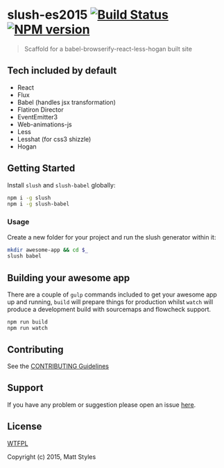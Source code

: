 # slush-es2015 [![Build Status](https://secure.travis-ci.org/mattstyles/slush-babel.png?branch=master)](https://travis-ci.org/mattstyles/slush-babel) [![NPM version](https://badge-me.herokuapp.com/api/npm/slush-babel.png)](http://badges.enytc.com/for/npm/slush-babel)

> Scaffold for a babel-browserify-react-less-hogan built site

## Tech included by default

* React
* Flux
* Babel (handles jsx transformation)
* Flatiron Director
* EventEmitter3
* Web-animations-js
* Less
* Lesshat (for css3 shizzle)
* Hogan

## Getting Started

Install `slush` and `slush-babel` globally:

```bash
npm i -g slush
npm i -g slush-babel
```

### Usage

Create a new folder for your project and run the slush generator within it:

```bash
mkdir awesome-app && cd $_
slush babel
```

## Building your awesome app

There are a couple of `gulp` commands included to get your awesome app up and running, `build` will prepare things for production whilst `watch` will produce a development build with sourcemaps and flowcheck support.

```
npm run build
npm run watch
```

## Contributing

See the [CONTRIBUTING Guidelines](https://github.com/mattstyles/slush-babel/blob/master/CONTRIBUTING.md)

## Support
If you have any problem or suggestion please open an issue [here](https://github.com/mattstyles/slush-babel/issues).

## License

[WTFPL](https://github.com/mattstyles/slush-babel/blob/master/LICENSE)

Copyright (c) 2015, Matt Styles

